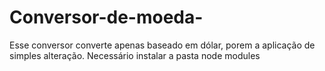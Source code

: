 # Conversor-de-moeda-
Esse conversor converte apenas baseado em dólar, porem a aplicação de simples alteração. Necessário instalar a pasta node modules
